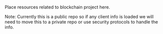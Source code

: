 Place resources related to blockchain project here.

Note: Currently this is a public repo so if any client info is loaded
we will need to move this to a private repo or use security protocols
to handle the info.


